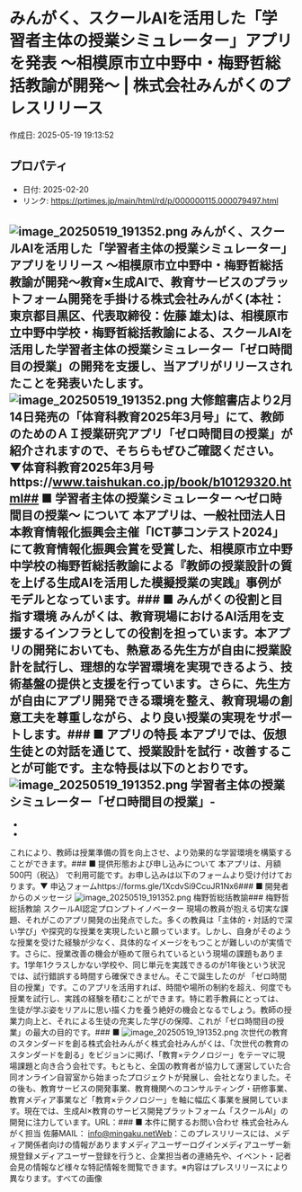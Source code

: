 # みんがく、スクールAIを活用した「学習者主体の授業シミュレーター」アプリを発表 〜相模原市立中野中・梅野哲総括教諭が開発〜 | 株式会社みんがくのプレスリリース

作成日: 2025-05-19 19:13:52

## プロパティ

- 日付: 2025-02-20
- リンク: https://prtimes.jp/main/html/rd/p/000000115.000079497.html

![image_20250519_191352.png](../assets/image_20250519_191352.png)
みんがく、スクールAIを活用した「学習者主体の授業シミュレーター」アプリをリリース 〜相模原市立中野中・梅野哲総括教諭が開発〜教育×生成AIで、教育サービスのプラットフォーム開発を手掛ける株式会社みんがく(本社：東京都目黒区、代表取締役：佐藤 雄太)は、相模原市立中野中学校・梅野哲総括教諭による、スクールAIを活用した学習者主体の授業シミュレーター「ゼロ時間目の授業」の開発を支援し、当アプリがリリースされたことを発表いたします。![image_20250519_191352.png](../assets/image_20250519_191352.png)
大修館書店より2月14日発売の「体育科教育2025年3月号」にて、教師のためのＡＩ授業研究アプリ「ゼロ時間目の授業」が紹介されますので、そちらもぜひご確認ください。▼体育科教育2025年3月号https://www.taishukan.co.jp/book/b10129320.html## ■ 学習者主体の授業シミュレーター ～ゼロ時間目の授業～ について
本アプリは、一般社団法人日本教育情報化振興会主催「ICT夢コンテスト2024」にて教育情報化振興会賞を受賞した、相模原市立中野中学校の梅野哲総括教諭による『教師の授業設計の質を上げる生成AIを活用した模擬授業の実践』事例がモデルとなっています。### ■ みんがくの役割と目指す環境
みんがくは、教育現場におけるAI活用を支援するインフラとしての役割を担っています。本アプリの開発においても、熱意ある先生方が自由に授業設計を試行し、理想的な学習環境を実現できるよう、技術基盤の提供と支援を行っています。さらに、先生方が自由にアプリ開発できる環境を整え、教育現場の創意工夫を尊重しながら、より良い授業の実現をサポートします。### ■ アプリの特長
本アプリでは、仮想生徒との対話を通じて、授業設計を試行・改善することが可能です。主な特長は以下のとおりです。![image_20250519_191352.png](../assets/image_20250519_191352.png)
学習者主体の授業シミュレーター「ゼロ時間目の授業」- 
- 
- 
- 
これにより、教師は授業準備の質を向上させ、より効果的な学習環境を構築することができます。### ■ 提供形態および申し込みについて
本アプリは、月額500円（税込） で利用可能です。お申し込みは以下のフォームより受け付けております。▼ 申込フォームhttps://forms.gle/1XcdvSi9CcuJR1Nx6### ■ 開発者からのメッセージ
![image_20250519_191352.png](../assets/image_20250519_191352.png)
梅野哲総括教諭### 梅野哲総括教諭 スクールAI認定プロンプトイノベーター
現場の教員が抱える切実な課題、それがこのアプリ開発の出発点でした。多くの教員は「主体的・対話的で深い学び」や探究的な授業を実現したいと願っています。しかし、自身がそのような授業を受けた経験が少なく、具体的なイメージをもつことが難しいのが実情です。さらに、授業改善の機会が極めて限られているという現場の課題もあります。1学年1クラスしかない学校や、同じ単元を実践できるのが1年後という状況では、試行錯誤する時間すら確保できません。そこで誕生したのが 「ゼロ時間目の授業」です。このアプリを活用すれば、時間や場所の制約を超え、何度でも授業を試行し、実践の経験を積むことができます。特に若手教員にとっては、 生徒が学ぶ姿をリアルに思い描く力を養う絶好の機会となるでしょう。教師の授業力向上と、それによる生徒の充実した学びの保障、これが「ゼロ時間目の授業」の最大の目的です。### ■ 
![image_20250519_191352.png](../assets/image_20250519_191352.png)
次世代の教育のスタンダードを創る株式会社みんがく株式会社みんがくは、「次世代の教育のスタンダードを創る」をビジョンに掲げ、「教育×テクノロジー」をテーマに現場課題と向き合う会社です。もともと、全国の教育者が協力して運営していた合同オンライン自習室から始まったプロジェクトが発展し、会社となりました。その後も、教育サービスの開発事業、教育機関へのコンサルティング・研修事業、教育メディア事業など「教育×テクノロジー」を軸に幅広く事業を展開しています。現在では、生成AI×教育のサービス開発プラットフォーム「スクールAI」の開発に注力しています。URL：### ■ 本件に関するお問い合わせ
株式会社みんがく担当 佐藤MAIL： info@mingaku.netWeb：このプレスリリースには、メディア関係者向けの情報がありますメディアユーザーログインメディアユーザー新規登録メディアユーザー登録を行うと、企業担当者の連絡先や、イベント・記者会見の情報など様々な特記情報を閲覧できます。※内容はプレスリリースにより異なります。すべての画像